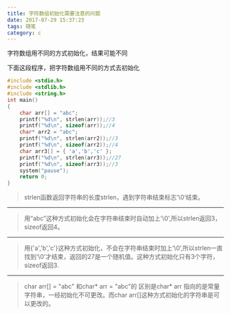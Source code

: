 ```yaml
---
title: 字符数组初始化需要注意的问题
date: 2017-07-29 15:37:23
tags: 随笔
category: c 
---
```

字符数组用不同的方式初始化，结果可能不同
<!--more-->
下面这段程序，把字符数组用不同的方式去初始化
```c 
#include <stdio.h>
#include <stdlib.h>
#include <string.h>
int main()
{
	char arr[] = "abc";
	printf("%d\n", strlen(arr));//3
	printf("%d\n", sizeof(arr));//4
	char* arr2 = "abc";
	printf("%d\n", strlen(arr2));//3
	printf("%d\n", sizeof(arr2));//4
	char arr3[] = { 'a','b','c' };
	printf("%d\n", strlen(arr3));//27
	printf("%d\n", sizeof(arr3));//3
	system("pause");
	return 0;
}
```
>strlen函数返回字符串的长度strlen，遇到字符串结束标志‘\0’结束。

---

>用“abc”这种方式初始化会在字符串结束时自动加上'\0',所以strlen返回3，sizeof返回4。

---
>用{'a','b','c'}这种方式初始化，不会在字符串结束时加上‘\0’,所以strlen一直找到‘\0’才结束，返回的27是一个随机值。这种方式初始化只有3个字符，sizeof返回3.

---
>char arr[] = "abc" 和char\* arr = "abc"的 区别是char* arr 指向的是常量字符串，一经初始化不可更改。而char arr[]这种方式初始化的字符串是可以更改的。
